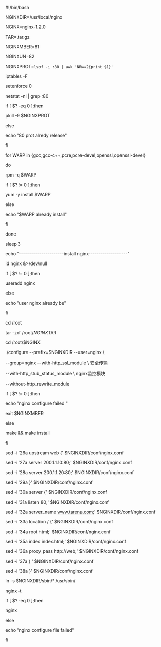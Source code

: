 
#!/bin/bash

NGINXDIR=/usr/local/nginx

NGINX=nginx-1.2.0

TAR=.tar.gz

NGINXMBER=81

NGINXUN=82

NGINXPROT=`lsof -i :80 | awk 'NR==2{print $1}'`

iptables -F

setenforce 0

netstat -nl | grep :80

if [ $? -eq 0 ];then

pkill -9 $NGINXPROT

else

echo "80 prot alredy release"

fi

for WARP in {gcc,gcc-c++,pcre,pcre-devel,openssl,openssl-devel}

do

rpm -q $WARP

if [ $? != 0 ];then

yum -y install $WARP

else

echo "$WARP already install"

fi

done

sleep 3

echo "----------------------install nginx-------------------"

id nginx &>/dev/null

if [ $? != 0 ];then

useradd nginx

else

echo "user nginx already be"

fi

cd /root

tar -zxf /root/$NGINX$TAR

cd /root/$NGINX

./configure --prefix=$NGINXDIR --user=nginx \

--group=nginx --with-http_ssl_module \ 安全传输

--with-http_stub_status_module \ nginx监控模块

--without-http_rewrite_module

if [ $? != 0 ];then

echo "nginx configure failed "

exit $NGINXMBER

else

make && make install

fi

sed -i '26a upstream web {' $NGINXDIR/conf/nginx.conf

sed -i '27a server 200.1.1.10:80;' $NGINXDIR/conf/nginx.conf

sed -i '28a server 200.1.1.20:80;' $NGINXDIR/conf/nginx.conf

sed -i '29a }' $NGINXDIR/conf/nginx.conf

sed -i '30a server {' $NGINXDIR/conf/nginx.conf

sed -i '31a listen 80;' $NGINXDIR/conf/nginx.conf

sed -i '32a server_name www.tarena.com;' $NGINXDIR/conf/nginx.conf

sed -i '33a location / {' $NGINXDIR/conf/nginx.conf

sed -i '34a root html;' $NGINXDIR/conf/nginx.conf

sed -i '35a index index.html;' $NGINXDIR/conf/nginx.conf

sed -i '36a proxy_pass http://web;' $NGINXDIR/conf/nginx.conf

sed -i '37a } ' $NGINXDIR/conf/nginx.conf

sed -i '38a }' $NGINXDIR/conf/nginx.conf

ln -s $NGINXDIR/sbin/* /usr/sbin/

nginx -t

if [ $? -eq 0 ];then

nginx

else

echo "nginx configure file failed"

fi
